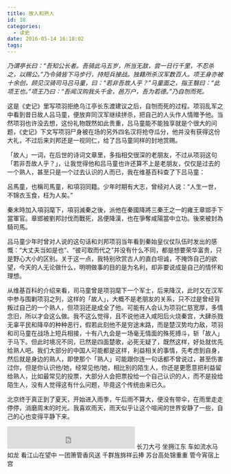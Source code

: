 ```yaml
---
title: 故人和熟人
id: 18
categories:
  - 读史
date: 2016-05-14 16:18:02
tags:
---
```


_乃谓亭长曰：“吾知公长者。吾骑此马五岁，所当无敌，尝一日行千里，不忍杀之，以赐公。”乃令骑皆下马步行，持短兵接战。独籍所杀汉军数百人。项王身亦被十余创，顾见汉骑司马吕马童，曰：“若非吾故人乎？”马童面之，指王翳曰：“此项王也。”项王乃曰：“吾闻汉购我头千金，邑万户，吾为若德。”乃自刎而死。_
<!-- more -->
这是《史记》里写项羽拒绝乌江亭长东渡建议之后，自刎而死的过程。项羽乱军之中看到昔日故人吕马童，便放弃同汉军继续拼杀，把自己的人头作人情赠予他。当然项羽也许没去想，这份礼物既然如此贵重，吕马童能不能独享就是个很大的问题，《史记》下文写项羽尸身被在场的另外四名汉将抢夺瓜分，他并没有获得这份大礼，不过后来刘邦还是一视同仁，给了吕马童同样的封地赏赐。

「故人」一词，在后世的诗词文章里，多指相交很深的老朋友，不过从项羽这句「若非吾故人乎？」，让我觉得他和吕马童也许还算不上是老朋友，仅仅是过去的一个熟人，甚至只是一个过去认识的人而已，我在维基百科查了下吕马童：

呂馬童，也稱司馬童，和項羽同籍。少年时期有大志，曾经对人说：“人生一世，不锦衣玉食，枉为人矣。”

秦末時加入項羽麾下，項羽滅秦之後，派他在秦國降將三秦王之一的雍王章邯手下當軍官。章邯被劉邦討伐而戰死，呂便降漢，也在爭奪咸陽當中立功。後來被封為騎司馬。

吕马童少年时曾对人说的这句话和刘邦项羽当年看到秦始皇仪仗队伍时发出的感慨：“大丈夫当如是也”、“彼可取而代之”并没有什么不同，都是想要荣华富贵，只是野心大小的区别。关于这一点，我特别欣赏古人的直白坦诚，不掩饰自己的欲望，今天的人无论做什么，明明做事的目的是为名利，却非要说成是自己的情怀和理想。

从维基百科的介绍来看，司马童曾是项羽麾下一个军士，后来降汉，此时又在汉军中参与围剿项羽之列，这样的「故人」，大概不是老朋友的关系，只不过是曾经背叛过自己的一个熟人，但项羽还是成全了他。可能有人会认为项羽仁慈宽厚，多情念旧，所以才会这么做。我不这么觉得，且不说他进入咸阳后火烧秦宫，大肆杀戮无辜平民和降卒的种种恶行，假若此刻他不是穷途末路，而是楚汉势均力敌，项羽和司马童在战场上短兵相接，十有八九会是一场毫无情面的殊死搏斗，斩「故人」于马下。但此时境况不同，已然是四面楚歌，必死无疑了，既然这样，好处就优先给熟人吧。我们大部分的中国人可能都是这样，利益相关的事情，先考虑到自身，然后就是身边的熟人，即使那个「熟人」可能跟你连一句话都不曾说过，甚至伤害过你，但是你认识他/她，经常见他/她，相比别的陌生人，你还是更愿意把利益留给熟人，比如最常见的投票，大部分人会把票投给一个自己认识的人，而不是投给陌生人，没有人觉得这有什么问题，毕竟这个传统由来已久。

北京终于真正到了夏天，开始进入雨季，午后雨不算大，便没有带伞，在雨里走走停停，消磨周末的时光。我喜欢雨天，雨天似乎让这个喧闹的世界安静了一些，自己的心也变得平静下来。
<iframe frameborder="no" border="0" marginwidth="0" marginheight="0" width=298 height=52 src="http://music.163.com/outchain/player?type=2&id=27580601&auto=0&height=32"></iframe>
长刀大弓
坐拥江东
车如流水马如龙
看江山在望中
一团箫管香风送
千群旌旆祥云捧
苏台高处锦重重
管今宵宿上宫

